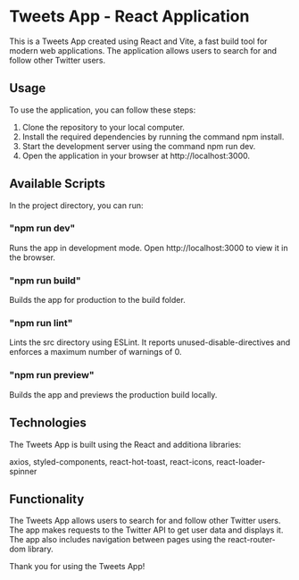 # Tweets App - React Application

This is a Tweets App created using React and Vite, a fast build tool for modern web applications. The application allows users to search for and follow other Twitter users.

## Usage

To use the application, you can follow these steps:

1. Clone the repository to your local computer.
2. Install the required dependencies by running the command npm install.
3. Start the development server using the command npm run dev.
4. Open the application in your browser at http://localhost:3000.

## Available Scripts

In the project directory, you can run:

### "npm run dev"

Runs the app in development mode. Open http://localhost:3000 to view it in the browser.

### "npm run build"

Builds the app for production to the build folder.

### "npm run lint"

Lints the src directory using ESLint. It reports unused-disable-directives and enforces a maximum number of warnings of 0.

### "npm run preview"

Builds the app and previews the production build locally.

## Technologies

The Tweets App is built using the React and additiona libraries:

axios, styled-components, react-hot-toast, react-icons, react-loader-spinner

## Functionality

The Tweets App allows users to search for and follow other Twitter users. The app makes requests to the Twitter API to get user data and displays it. The app also includes navigation between pages using the react-router-dom library.

Thank you for using the Tweets App!
